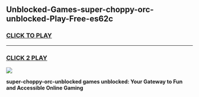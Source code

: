 
## Unblocked-Games-super-choppy-orc-unblocked-Play-Free-es62c
<h3>
<a href="https://premium76.site?title=super-choppy-orc-unblocked&ref=23A">CLICK TO PLAY</a></h3>
<hr>

<h3>
<a href="https://premium76.site?title=super-choppy-orc-unblocked&ref=23A">CLICK 2 PLAY</a>
  
</h3>

<a href="https://premium76.site?title=super-choppy-orc-unblocked&ref=23A"><img src="https://clearcache.store/games.png"></a>


**super-choppy-orc-unblocked games unblocked: Your Gateway to Fun and Accessible Online Gaming**
